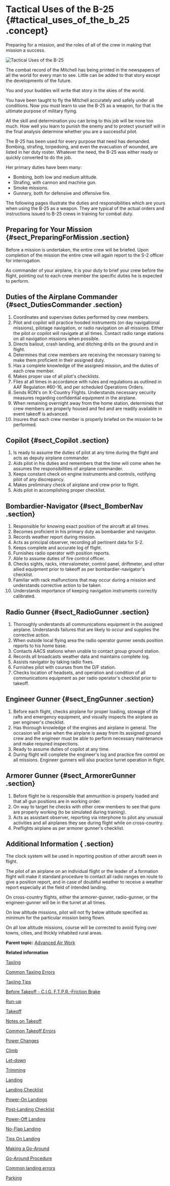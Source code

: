 # Tactical Uses of the B-25 {#tactical_uses_of_the_b_25 .concept}

Preparing for a mission, and the roles of all of the crew in making that mission a success.

![Tactical Uses of the B-25](../images/B-25_tactical_uses.png)

The combat record of the Mitchell has being printed in the newspapers of all the world for every man to see. Little can be added to that story except the developments of the future.

You and your buddies will write that story in the skies of the world.

You have been taught to fly the Mitchell accurately and safely under all conditions. Now you must learn to use the B-25 as a weapon, for that is the ultimate purpose of military flying.

All the skill and determination you can bring to this job will be none too much. How well you learn to punish the enemy and to protect yourself will in the final analysis determine whether you are a successful pilot.

The B-25 has been used for every purpose that need has demanded. Bombing, strafing, torpedoing, and even the evacuation of wounded, are listed in her duty roster. Whatever the need, the B-25 was either ready or quickly converted to do the job.

Her primary duties have been many:

-   Bombing, both low and medium altitude.
-   Strafing, with cannon and machine gun.
-   Smoke missions.
-   Gunnery, both for defensive and offensive fire.

The following pages illustrate the duties and responsibilities which are yours when using the B-25 as a weapon. They are typical of the actual orders and instructions issued to B-25 crews in training for combat duty.

## Preparing for Your Mission {#sect_PreparingForMission .section}

Before a mission is undertaken, the entire crew will be briefed. Upon completion of the mission the entire crew will again report to the S-2 officer for interrogation.

As commander of your airplane, it is your duty to brief your crew before the flight, pointing out to each crew member the specific duties he is expected to perform.

## Duties of the Airplane Commander {#sect_DutiesCommander .section}

1.  Coordinates and supervises duties performed by crew members.
2.  Pilot and copilot will practice hooded instruments \(on day navigational missions\), pilotage navigation, or radio navigation on all missions. Either the pilot or copilot will navigate at all times. Contact radio range stations on all navigation missions when possible.
3.  Directs bailout, crash landing, and ditching drills on the ground and in flight.
4.  Determines that crew members are receiving the necessary training to make them proficient in their assigned duty.
5.  Has a complete knowledge of the assigned mission, and the duties of each crew member.
6.  Makes proper use of all pilot's checklists.
7.  Flies at all times in accordance with rules and regulations as outlined in AAF Regulation \#60-16, and per scheduled Operations Orders.
8.  Sends RON's on X-Country Flights. Understands necessary security measures regarding confidential equipment in the airplane.
9.  When remaining overnight away from the home station, determines that crew members are properly housed and fed and are readily available in event takeoff is advanced.
10. Insures that each crew member is properly briefed on the mission to be performed.

## Copilot {#sect_Copilot .section}

1.  Is ready to assume the duties of pilot at any time during the flight and acts as deputy airplane commander.
2.  Aids pilot in his duties and remembers that the time will come when he assumes the responsibilities of airplane commander.
3.  Keeps constant check on engine instruments and controls, notifying pilot of any discrepancy.
4.  Makes preliminary check of airplane and crew prior to flight.
5.  Aids pilot in accomplishing proper checklist.

## Bombardier-Navigator {#sect_BomberNav .section}

1.  Responsible for knowing exact position of the aircraft at all times.
2.  Becomes proficient in his primary duty as bombardier and navigator.
3.  Records weather report during mission.
4.  Acts as principal observer, recording all pertinent data for S-2.
5.  Keeps complete and accurate log of flight.
6.  Furnishes radio operator with position reports.
7.  Able to assume duties of fire control officer.
8.  Checks sights, racks, intervalometer, control panel, driftmeter, and other allied equipment prior to takeoff as per bombardier-navigator's checklist.
9.  Familiar with rack malfunctions that may occur during a mission and understands corrective action to be taken.
10. Understands importance of keeping navigation instruments correctly calibrated.

## Radio Gunner {#sect_RadioGunner .section}

1.  Thoroughly understands all communications equipment in the assigned airplane. Understands failures that are likely to occur and supplies the corrective action.
2.  When outside local flying area the radio operator gunner sends position reports to his home base.
3.  Contacts AACS stations when unable to contact group ground station.
4.  Records all broadcasts weather data and maintains complete log.
5.  Assists navigator by taking radio fixes.
6.  Furnishes pilot with courses from the D/F station.
7.  Checks location of headsets, and operation and condition of all communications equipment as per radio operator's checklist prior to takeoff.

## Engineer Gunner {#sect_EngGunner .section}

1.  Before each flight, checks airplane for proper loading, stowage of life rafts and emergency equipment, and visually inspects the airplane as per engineer's checklist.
2.  Has thorough knowledge of the engines and airplane in general. The occasion will arise when the airplane is away from its assigned ground crew and the engineer must be able to perform necessary maintenance and make required inspections.
3.  Ready to assume duties of copilot at any time.
4.  During flight will complete the engineer's log and practice fire control on all missions. Engineer gunners will also practice turret operation in flight.

## Armorer Gunner {#sect_ArmorerGunner .section}

1.  Before flight he is responsible that ammunition is properly loaded and that all gun positions are in working order.
2.  On way to target he checks with other crew members to see that guns are properly working \(to be simulated during training\).
3.  Acts as assistant observer, reporting via interphone to pilot any unusual activities and all airplanes they see during flight while on cross-country.
4.  Preflights airplane as per armorer gunner's checklist.

## Additional Information { .section}

The clock system will be used in reporting position of other aircraft seen in flight.

The pilot of an airplane on an individual flight or the leader of a formation flight will make it standard procedure to contact all radio ranges en route to give a position report, and in case of doubtful weather to receive a weather report especially at the field of intended landing.

On cross-country flights, either the armorer-gunner, radio-gunner, or the engineer-gunner will be in the turret at all times.

On low altitude missions, pilot will not fly below altitude specified as minimum for the particular mission being flown.

On all low altitude missions, course will be corrected to avoid flying over towns, cities, and thickly inhabited rural areas.

**Parent topic:** [Advanced Air Work](../topics/advanced_air_work.md)

**Related information**  


[Taxiing](../topics/taxiing.md)

[Common Taxiing Errors](../topics/common_taxiing_errors.md)

[Taxiing Tips](../topics/taxiing_tips.md)

[Before Takeoff - C.I.G. F.T.P.R.-Friction Brake](../topics/before_takeoff_c.i.g.f.t.p.r._friction_brake.md)

[Run-up](../topics/run_up.md)

[Takeoff](../topics/takeoff.md)

[Notes on Takeoff](../topics/notes_on_takeoff.md)

[Common Takeoff Errors](../topics/common_takeoff_errors.md)

[Power Changes](../topics/power_changes.md)

[Climb](../topics/climb.md)

[Let-down](../topics/let_down.md)

[Trimming](../topics/trimming.md)

[Landing](../topics/landing.md)

[Landing Checklist](../topics/landing_checklist.md)

[Power-On Landings](../topics/power_on_landings.md)

[Post-Landing Checklist](../topics/post_landing_checklist.md)

[Power-Off Landing](../topics/power_off_landing.md)

[No-Flap Landing](../topics/no_flap_landing.md)

[Tips On Landing](../topics/tips_on_landing.md)

[Making a Go-Around](../topics/making_a_go_around.md)

[Go-Around Procedure](../topics/go_around_procedure.md)

[Common landing errors](../topics/common_landing_errors.md)

[Parking](../topics/parking.md)

